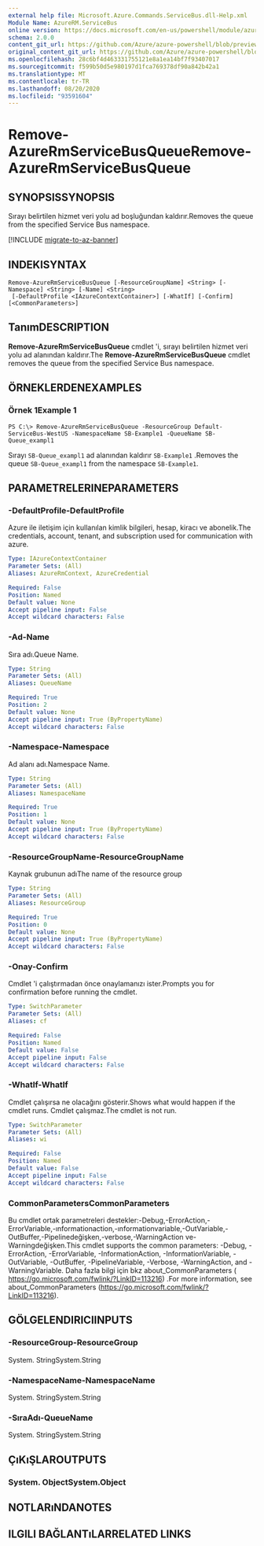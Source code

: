 ```yaml
---
external help file: Microsoft.Azure.Commands.ServiceBus.dll-Help.xml
Module Name: AzureRM.ServiceBus
online version: https://docs.microsoft.com/en-us/powershell/module/azurerm.servicebus/remove-azurermservicebusqueue
schema: 2.0.0
content_git_url: https://github.com/Azure/azure-powershell/blob/preview/src/ResourceManager/ServiceBus/Commands.ServiceBus/help/Remove-AzureRmServiceBusQueue.md
original_content_git_url: https://github.com/Azure/azure-powershell/blob/preview/src/ResourceManager/ServiceBus/Commands.ServiceBus/help/Remove-AzureRmServiceBusQueue.md
ms.openlocfilehash: 28c6bf4d463331755121e8a1ea14bf7f93407017
ms.sourcegitcommit: f599b50d5e980197d1fca769378df90a842b42a1
ms.translationtype: MT
ms.contentlocale: tr-TR
ms.lasthandoff: 08/20/2020
ms.locfileid: "93591604"
---
```

# <span data-ttu-id="14925-101">Remove-AzureRmServiceBusQueue</span><span class="sxs-lookup"><span data-stu-id="14925-101">Remove-AzureRmServiceBusQueue</span></span>

## <span data-ttu-id="14925-102">SYNOPSIS</span><span class="sxs-lookup"><span data-stu-id="14925-102">SYNOPSIS</span></span>
<span data-ttu-id="14925-103">Sırayı belirtilen hizmet veri yolu ad boşluğundan kaldırır.</span><span class="sxs-lookup"><span data-stu-id="14925-103">Removes the queue from the specified Service Bus namespace.</span></span>

[!INCLUDE [migrate-to-az-banner](../../includes/migrate-to-az-banner.md)]

## <span data-ttu-id="14925-104">INDEKI</span><span class="sxs-lookup"><span data-stu-id="14925-104">SYNTAX</span></span>

```
Remove-AzureRmServiceBusQueue [-ResourceGroupName] <String> [-Namespace] <String> [-Name] <String>
 [-DefaultProfile <IAzureContextContainer>] [-WhatIf] [-Confirm] [<CommonParameters>]
```

## <span data-ttu-id="14925-105">Tanım</span><span class="sxs-lookup"><span data-stu-id="14925-105">DESCRIPTION</span></span>
<span data-ttu-id="14925-106">**Remove-AzureRmServiceBusQueue** cmdlet 'i, sırayı belirtilen hizmet veri yolu ad alanından kaldırır.</span><span class="sxs-lookup"><span data-stu-id="14925-106">The **Remove-AzureRmServiceBusQueue** cmdlet removes the queue from the specified Service Bus namespace.</span></span>

## <span data-ttu-id="14925-107">ÖRNEKLERDEN</span><span class="sxs-lookup"><span data-stu-id="14925-107">EXAMPLES</span></span>

### <span data-ttu-id="14925-108">Örnek 1</span><span class="sxs-lookup"><span data-stu-id="14925-108">Example 1</span></span>
```
PS C:\> Remove-AzureRmServiceBusQueue -ResourceGroup Default-ServiceBus-WestUS -NamespaceName SB-Example1 -QueueName SB-Queue_exampl1
```

<span data-ttu-id="14925-109">Sırayı `SB-Queue_exampl1` ad alanından kaldırır `SB-Example1` .</span><span class="sxs-lookup"><span data-stu-id="14925-109">Removes the queue `SB-Queue_exampl1` from the namespace `SB-Example1`.</span></span>

## <span data-ttu-id="14925-110">PARAMETRELERINE</span><span class="sxs-lookup"><span data-stu-id="14925-110">PARAMETERS</span></span>

### <span data-ttu-id="14925-111">-DefaultProfile</span><span class="sxs-lookup"><span data-stu-id="14925-111">-DefaultProfile</span></span>
<span data-ttu-id="14925-112">Azure ile iletişim için kullanılan kimlik bilgileri, hesap, kiracı ve abonelik.</span><span class="sxs-lookup"><span data-stu-id="14925-112">The credentials, account, tenant, and subscription used for communication with azure.</span></span>

```yaml
Type: IAzureContextContainer
Parameter Sets: (All)
Aliases: AzureRmContext, AzureCredential

Required: False
Position: Named
Default value: None
Accept pipeline input: False
Accept wildcard characters: False
```

### <span data-ttu-id="14925-113">-Ad</span><span class="sxs-lookup"><span data-stu-id="14925-113">-Name</span></span>
<span data-ttu-id="14925-114">Sıra adı.</span><span class="sxs-lookup"><span data-stu-id="14925-114">Queue Name.</span></span>

```yaml
Type: String
Parameter Sets: (All)
Aliases: QueueName

Required: True
Position: 2
Default value: None
Accept pipeline input: True (ByPropertyName)
Accept wildcard characters: False
```

### <span data-ttu-id="14925-115">-Namespace</span><span class="sxs-lookup"><span data-stu-id="14925-115">-Namespace</span></span>
<span data-ttu-id="14925-116">Ad alanı adı.</span><span class="sxs-lookup"><span data-stu-id="14925-116">Namespace Name.</span></span>

```yaml
Type: String
Parameter Sets: (All)
Aliases: NamespaceName

Required: True
Position: 1
Default value: None
Accept pipeline input: True (ByPropertyName)
Accept wildcard characters: False
```

### <span data-ttu-id="14925-117">-ResourceGroupName</span><span class="sxs-lookup"><span data-stu-id="14925-117">-ResourceGroupName</span></span>
<span data-ttu-id="14925-118">Kaynak grubunun adı</span><span class="sxs-lookup"><span data-stu-id="14925-118">The name of the resource group</span></span>

```yaml
Type: String
Parameter Sets: (All)
Aliases: ResourceGroup

Required: True
Position: 0
Default value: None
Accept pipeline input: True (ByPropertyName)
Accept wildcard characters: False
```

### <span data-ttu-id="14925-119">-Onay</span><span class="sxs-lookup"><span data-stu-id="14925-119">-Confirm</span></span>
<span data-ttu-id="14925-120">Cmdlet 'i çalıştırmadan önce onaylamanızı ister.</span><span class="sxs-lookup"><span data-stu-id="14925-120">Prompts you for confirmation before running the cmdlet.</span></span>

```yaml
Type: SwitchParameter
Parameter Sets: (All)
Aliases: cf

Required: False
Position: Named
Default value: False
Accept pipeline input: False
Accept wildcard characters: False
```

### <span data-ttu-id="14925-121">-WhatIf</span><span class="sxs-lookup"><span data-stu-id="14925-121">-WhatIf</span></span>
<span data-ttu-id="14925-122">Cmdlet çalışırsa ne olacağını gösterir.</span><span class="sxs-lookup"><span data-stu-id="14925-122">Shows what would happen if the cmdlet runs.</span></span>
<span data-ttu-id="14925-123">Cmdlet çalışmaz.</span><span class="sxs-lookup"><span data-stu-id="14925-123">The cmdlet is not run.</span></span>

```yaml
Type: SwitchParameter
Parameter Sets: (All)
Aliases: wi

Required: False
Position: Named
Default value: False
Accept pipeline input: False
Accept wildcard characters: False
```

### <span data-ttu-id="14925-124">CommonParameters</span><span class="sxs-lookup"><span data-stu-id="14925-124">CommonParameters</span></span>
<span data-ttu-id="14925-125">Bu cmdlet ortak parametreleri destekler:-Debug,-ErrorAction,-ErrorVariable,-ınformationaction,-ınformationvariable,-OutVariable,-OutBuffer,-Pipelinedeğişken,-verbose,-WarningAction ve-Warningdeğişken.</span><span class="sxs-lookup"><span data-stu-id="14925-125">This cmdlet supports the common parameters: -Debug, -ErrorAction, -ErrorVariable, -InformationAction, -InformationVariable, -OutVariable, -OutBuffer, -PipelineVariable, -Verbose, -WarningAction, and -WarningVariable.</span></span> <span data-ttu-id="14925-126">Daha fazla bilgi için bkz about_CommonParameters ( https://go.microsoft.com/fwlink/?LinkID=113216) .</span><span class="sxs-lookup"><span data-stu-id="14925-126">For more information, see about_CommonParameters (https://go.microsoft.com/fwlink/?LinkID=113216).</span></span>

## <span data-ttu-id="14925-127">GÖLGELENDIRICI</span><span class="sxs-lookup"><span data-stu-id="14925-127">INPUTS</span></span>

### <span data-ttu-id="14925-128">-ResourceGroup</span><span class="sxs-lookup"><span data-stu-id="14925-128">-ResourceGroup</span></span>
 <span data-ttu-id="14925-129">System. String</span><span class="sxs-lookup"><span data-stu-id="14925-129">System.String</span></span>

### <span data-ttu-id="14925-130">-NamespaceName</span><span class="sxs-lookup"><span data-stu-id="14925-130">-NamespaceName</span></span>
 <span data-ttu-id="14925-131">System. String</span><span class="sxs-lookup"><span data-stu-id="14925-131">System.String</span></span>

### <span data-ttu-id="14925-132">-SıraAdı</span><span class="sxs-lookup"><span data-stu-id="14925-132">-QueueName</span></span>
 <span data-ttu-id="14925-133">System. String</span><span class="sxs-lookup"><span data-stu-id="14925-133">System.String</span></span>

## <span data-ttu-id="14925-134">ÇıKıŞLAR</span><span class="sxs-lookup"><span data-stu-id="14925-134">OUTPUTS</span></span>

### <span data-ttu-id="14925-135">System. Object</span><span class="sxs-lookup"><span data-stu-id="14925-135">System.Object</span></span>

## <span data-ttu-id="14925-136">NOTLARıNDA</span><span class="sxs-lookup"><span data-stu-id="14925-136">NOTES</span></span>

## <span data-ttu-id="14925-137">ILGILI BAĞLANTıLAR</span><span class="sxs-lookup"><span data-stu-id="14925-137">RELATED LINKS</span></span>

